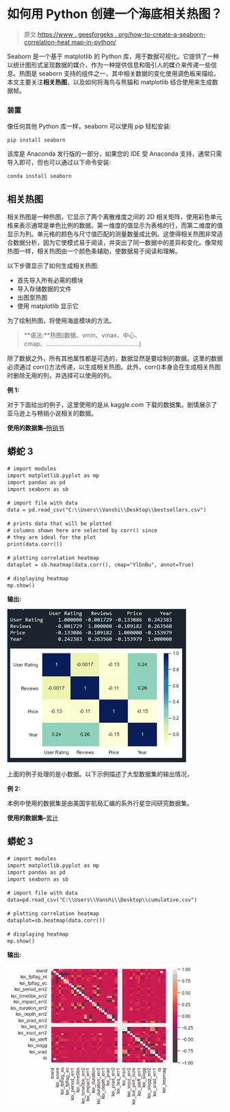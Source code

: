 # 如何用 Python 创建一个海底相关热图？

> 原文:[https://www . geesforgeks . org/how-to-create-a-seaborn-correlation-heat map-in-python/](https://www.geeksforgeeks.org/how-to-create-a-seaborn-correlation-heatmap-in-python/)

Seaborn 是一个基于 matplotlib 的 Python 库，用于数据可视化。它提供了一种以统计图形式呈现数据的媒介，作为一种提供信息和吸引人的媒介来传递一些信息。热图是 seaborn 支持的组件之一，其中相关数据的变化使用调色板来描绘。本文主要关注**相关热图**，以及如何将海鸟与熊猫和 matplotlib 结合使用来生成数据帧。

### 装置

像任何其他 Python 库一样，seaborn 可以使用 pip 轻松安装:

```
pip install seaborn

```

该库是 Anaconda 发行版的一部分，如果您的 IDE 受 Anaconda 支持，通常只需导入即可，但也可以通过以下命令安装:

```
conda install seaborn

```

## 相关热图

相关热图是一种热图，它显示了两个离散维度之间的 2D 相关矩阵，使用彩色单元格来表示通常是单色比例的数据。第一维度的值显示为表格的行，而第二维度的值显示为列。单元格的颜色与尺寸值匹配的测量数量成比例。这使得相关热图非常适合数据分析，因为它使模式易于阅读，并突出了同一数据中的差异和变化。像常规热图一样，相关热图由一个颜色条辅助，使数据易于阅读和理解。

以下步骤显示了如何生成相关热图:

*   首先导入所有必需的模块
*   导入存储数据的文件
*   出图至热图
*   使用 matplotlib 显示它

为了绘制热图，将使用海底模块的方法。

> **语法:**热图(数据、vmin、vmax、中心、cmap、………………………………………………)

除了数据之外，所有其他属性都是可选的，数据显然是要绘制的数据。这里的数据必须通过 corr()方法传递，以生成相关热图。此外，corr()本身会在生成相关热图时删除无用的列，并选择可以使用的列。

**例 1:**

对于下面给出的例子，这里使用的是从 kaggle.com 下载的数据集。剧情展示了亚马逊上与畅销小说相关的数据。

**使用的数据集–**[畅销书](https://drive.google.com/file/d/1KhtJuBtO73gItNku98y5ekCRWobzBify/view?usp=sharing)

## 蟒蛇 3

```
# import modules
import matplotlib.pyplot as mp
import pandas as pd
import seaborn as sb

# import file with data
data = pd.read_csv("C:\\Users\\Vanshi\\Desktop\\bestsellers.csv")

# prints data that will be plotted
# columns shown here are selected by corr() since
# they are ideal for the plot
print(data.corr())

# plotting correlation heatmap
dataplot = sb.heatmap(data.corr(), cmap="YlGnBu", annot=True)

# displaying heatmap
mp.show()
```

**输出:**

![](img/36128740cfddadbf6adbb083ed5ae60a.png)

上面的例子处理的是小数据。以下示例描述了大型数据集的输出情况，

**例 2:**

本例中使用的数据集是由美国宇航局汇编的系外行星空间研究数据集。

**使用的数据集–**[累计](https://drive.google.com/file/d/1pAPwPDyz0Zi1paKrr81WOfsA_TACz4fl/view?usp=sharing)

## 蟒蛇 3

```
# import modules
import matplotlib.pyplot as mp
import pandas as pd
import seaborn as sb

# import file with data
data=pd.read_csv("C:\\Users\\Vanshi\\Desktop\\cumulative.csv")

# plotting correlation heatmap
dataplot=sb.heatmap(data.corr())

# displaying heatmap
mp.show()
```

**输出:**

![](img/27b6ad47a2c945447444b25ba1eb987c.png)